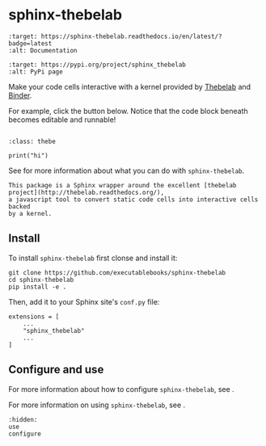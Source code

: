 # sphinx-thebelab


```{image} https://readthedocs.org/projects/sphinx-thebelab/badge/?version=latest
:target: https://sphinx-thebelab.readthedocs.io/en/latest/?badge=latest
:alt: Documentation
```

```{image} https://img.shields.io/pypi/v/sphinx-thebelab.svg
:target: https://pypi.org/project/sphinx_thebelab
:alt: PyPi page
```

Make your code cells interactive with a kernel provided by [Thebelab](http://thebelab.readthedocs.org/)
and [Binder](https://mybinder.org).

For example, click the button below. Notice that the code block beneath becomes
editable and runnable!

```{thebe-button} Launch thebelab
```

```{code-block}
:class: thebe

print("hi")
```

See [](use.md) for more information about what you can do with `sphinx-thebelab`.

```{note}
This package is a Sphinx wrapper around the excellent [thebelab project](http://thebelab.readthedocs.org/),
a javascript tool to convert static code cells into interactive cells backed
by a kernel.
```

## Install

To install `sphinx-thebelab` first clonse and install it:

```
git clone https://github.com/executablebooks/sphinx-thebelab
cd sphinx-thebelab
pip install -e .
```

Then, add it to your Sphinx site's `conf.py` file:

```
extensions = [
    ...
    "sphinx_thebelab"
    ...
]
```

## Configure and use

For more information about how to configure `sphinx-thebelab`, see [](configure.md).

For more information on using `sphinx-thebelab`, see [](use.md).

```{toctree}
:hidden:
use
configure
```
